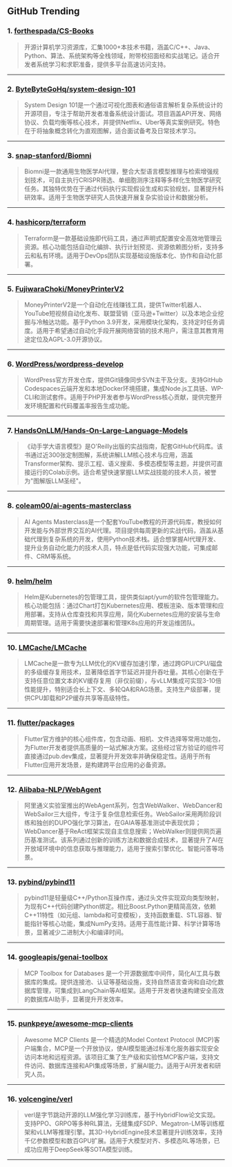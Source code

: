 ## GitHub Trending


### 1. [forthespada/CS-Books](https://github.com/forthespada/CS-Books)
> 开源计算机学习资源库，汇集1000+本技术书籍，涵盖C/C++、Java、Python、算法、系统架构等全栈领域，附带校招面经和实战笔记。适合开发者系统学习和求职准备，提供多平台高速访问支持。
---

### 2. [ByteByteGoHq/system-design-101](https://github.com/ByteByteGoHq/system-design-101)
> System Design 101是一个通过可视化图表和通俗语言解析复杂系统设计的开源项目，专注于帮助开发者准备系统设计面试。项目涵盖API开发、网络协议、负载均衡等核心技术，并提供Netflix、Uber等真实案例研究。特色在于将抽象概念转化为直观图解，适合面试备考及日常技术学习。
---

### 3. [snap-stanford/Biomni](https://github.com/snap-stanford/Biomni)
> Biomni是一款通用生物医学AI代理，整合大型语言模型推理与检索增强规划技术，可自主执行CRISPR筛选、单细胞测序注释等多样化生物医学研究任务。其独特优势在于通过代码执行实现假设生成和实验规划，显著提升科研效率。适用于生物医学研究人员快速开展复杂实验设计和数据分析。
---

### 4. [hashicorp/terraform](https://github.com/hashicorp/terraform)
> Terraform是一款基础设施即代码工具，通过声明式配置安全高效地管理云资源。核心功能包括自动化编排、执行计划预览、资源依赖图分析，支持多云和私有环境。适用于DevOps团队实现基础设施版本化、协作和自动化部署。
---

### 5. [FujiwaraChoki/MoneyPrinterV2](https://github.com/FujiwaraChoki/MoneyPrinterV2)
> MoneyPrinterV2是一个自动化在线赚钱工具，提供Twitter机器人、YouTube短视频自动化发布、联盟营销（亚马逊+Twitter）以及本地企业挖掘与冷触达功能。基于Python 3.9开发，采用模块化架构，支持定时任务调度。适用于希望通过自动化手段开展网络营销的技术用户，需注意其教育用途定位及AGPL-3.0开源协议。
---

### 6. [WordPress/wordpress-develop](https://github.com/WordPress/wordpress-develop)
> WordPress官方开发仓库，提供Git镜像同步SVN主干及分支。支持GitHub Codespaces云端开发和本地Docker环境搭建，集成Node.js工具链、WP-CLI和测试套件。适用于PHP开发者参与WordPress核心贡献，提供完整开发环境配置和代码覆盖率报告生成功能。
---

### 7. [HandsOnLLM/Hands-On-Large-Language-Models](https://github.com/HandsOnLLM/Hands-On-Large-Language-Models)
> 《动手学大语言模型》是O'Reilly出版的实战指南，配套GitHub代码库。该书通过近300张定制图解，系统讲解LLM核心技术与应用，涵盖Transformer架构、提示工程、语义搜索、多模态模型等主题，并提供可直接运行的Colab示例。适合希望快速掌握LLM实战技能的技术人员，被誉为"图解版LLM圣经"。
---

### 8. [coleam00/ai-agents-masterclass](https://github.com/coleam00/ai-agents-masterclass)
> AI Agents Masterclass是一个配套YouTube教程的开源代码库，教授如何开发能与外部世界交互的AI代理。项目提供每周更新的实战代码，涵盖从基础代理到复杂系统的开发，使用Python技术栈。适合想掌握AI代理开发、提升业务自动化能力的技术人员，特点是低代码实现强大功能，可集成邮件、CRM等系统。
---

### 9. [helm/helm](https://github.com/helm/helm)
> Helm是Kubernetes的包管理工具，提供类似apt/yum的软件包管理能力。核心功能包括：通过Chart打包Kubernetes应用、模板渲染、版本管理和应用部署。支持从仓库查找和共享应用，简化Kubernetes应用的安装与生命周期管理。适用于需要快速部署和管理K8s应用的开发运维团队。
---

### 10. [LMCache/LMCache](https://github.com/LMCache/LMCache)
> LMCache是一款专为LLM优化的KV缓存加速引擎，通过跨GPU/CPU/磁盘的多级缓存复用技术，显著降低首字节延迟并提升吞吐量。其核心创新在于支持任意位置文本的KV缓存复用（非仅前缀），与vLLM集成可实现3-10倍性能提升，特别适合长上下文、多轮QA和RAG场景。支持生产级部署，提供CPU卸载和P2P缓存共享等高级特性。
---

### 11. [flutter/packages](https://github.com/flutter/packages)
> Flutter官方维护的核心组件库，包含动画、相机、文件选择等常用功能包，为Flutter开发者提供高质量的一站式解决方案。这些经过官方验证的组件可直接通过pub.dev集成，显著提升开发效率并确保稳定性。适用于所有Flutter应用开发场景，是构建跨平台应用的必备资源。
---

### 12. [Alibaba-NLP/WebAgent](https://github.com/Alibaba-NLP/WebAgent)
> 阿里通义实验室推出的WebAgent系列，包含WebWalker、WebDancer和WebSailor三大组件，专注于复杂信息检索任务。WebSailor采用两阶段训练和独创的DUPO强化学习算法，在GAIA等基准测试中表现优异；WebDancer基于ReAct框架实现自主信息搜索；WebWalker则提供网页遍历基准测试。该系列通过创新的训练方法和数据合成技术，显著提升了AI在开放域环境中的信息获取与推理能力，适用于搜索引擎优化、智能问答等场景。
---

### 13. [pybind/pybind11](https://github.com/pybind/pybind11)
> pybind11是轻量级C++/Python互操作库，通过头文件实现双向类型映射，为现有C++代码创建Python绑定。相比Boost.Python更精简高效，依赖C++11特性（如元组、lambda和可变模板），支持函数重载、STL容器、智能指针等核心功能，集成NumPy支持。适用于高性能计算、科学计算等场景，显著减少二进制大小和编译时间。
---

### 14. [googleapis/genai-toolbox](https://github.com/googleapis/genai-toolbox)
> MCP Toolbox for Databases 是一个开源数据库中间件，简化AI工具与数据库的集成。提供连接池、认证等基础设施，支持自然语言查询和自动化数据库管理，可集成到LangChain等AI框架。适用于开发者快速构建安全高效的数据库AI助手，显著提升开发效率。
---

### 15. [punkpeye/awesome-mcp-clients](https://github.com/punkpeye/awesome-mcp-clients)
> Awesome MCP Clients 是一个精选的Model Context Protocol (MCP)客户端集合，MCP是一个开放协议，使AI模型能通过标准化服务器实现安全访问本地和远程资源。该项目汇集了生产级和实验性MCP客户端，支持文件访问、数据库连接和API集成等场景，扩展AI能力。适用于AI开发者和研究人员。
---

### 16. [volcengine/verl](https://github.com/volcengine/verl)
> verl是字节跳动开源的LLM强化学习训练库，基于HybridFlow论文实现。支持PPO、GRPO等多种RL算法，无缝集成FSDP、Megatron-LM等训练框架和vLLM等推理引擎。其3D-HybridEngine技术显著提升训练效率，支持千亿参数模型和数百GPU扩展。适用于大模型对齐、多模态RL等场景，已成功应用于DeepSeek等SOTA模型训练。
---
